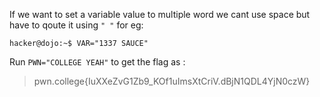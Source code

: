 If we want to set a variable value to multiple word we cant use space 
but have to qoute it using `" "` 
for eg:
```
hacker@dojo:~$ VAR="1337 SAUCE"
```

Run `PWN="COLLEGE YEAH"` to get the flag as :
 
>pwn.college{IuXXeZvG1Zb9_KOf1uImsXtCriV.dBjN1QDL4YjN0czW}
